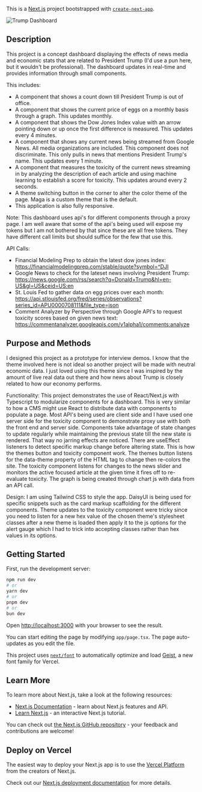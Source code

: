 This is a [Next.js](https://nextjs.org) project bootstrapped with [`create-next-app`](https://nextjs.org/docs/app/api-reference/cli/create-next-app). 


![Trump Dashboard](https://github.com/user-attachments/assets/52339d4b-d606-4de4-90d4-1c9d512a9937)

## Description

This project is a concept dashboard displaying the effects of news media and economic stats that are related to President Trump (I'd use a pun here, but it wouldn't be professional). The dashboard updates in real-time and provides information through small components.

This includes:
- A component that shows a count down till President Trump is out of office.
- A component that shows the current price of eggs on a monthly basis through a graph.  This updates monthly.
- A component that shows the Dow Jones Index value with an arrow pointing down or up once the first difference is measured.  This updates every 4 minutes.
- A component that shows any current news being streamed from Google News.  All media organizations are included.  This component does not discriminate.  This only pulls in news that mentions President Trump's name.  This updates every 1 minute.
- A component that measures the toxicity of the current news streaming in by analyzing the description of each article and using machine learning to establish a score for toxicity.  This updates around every 2 seconds.
- A theme switching button in the corner to alter the color theme of the page.  Maga is a custom theme that is the default.
- This application is also fully responsive.

Note:
This dashboard uses api's for different components through a proxy page.  I am well aware that some of the api's being used will expose my tokens but I am not bothered by that since these are all free tokens.  They have different call limits but should suffice for the few that use this.

API Calls:
- Financial Modeling Prep to obtain the latest dow jones index:  https://financialmodelingprep.com/stable/quote?symbol=^DJI
- Google News to check for the lateset news involving President Trump:  https://news.google.com/rss/search?q=Donald+Trump&hl=en-US&gl=US&ceid=US:en
- St. Louis Fed to gather data on egg prices over each month:  https://api.stlouisfed.org/fred/series/observations?series_id=APU0000708111&file_type=json
- Comment Analyzer by Perspective through Google API's to request toxicity scores based on given news text:  https://commentanalyzer.googleapis.com/v1alpha1/comments:analyze

## Purpose and Methods
I designed this project as a prototype for interview demos.  I know that the theme involved here is not ideal so another project will be made with neutral economic data.  I just loved using this theme since I was inspired by the amount of live real data out there and how news about Trump is closely related to how our economy performs.

Functionality:
This project demonstrates the use of React/Next.js with Typescript to modularize components for a dashboard.  This is very similar to how a CMS might use React to distribute data with components to populate a page.  Most API's being used are client side and I have used one server side for the toxicity component to demonstrate proxy use with both the front end and server side.  Components take advantage of state changes to update regularly while maintaining the previous state till the new state is rendered.  That way no jarring effects are noticed.  There are useEffect listeners to detect specific markup change before altering state.  This is how the themes button and toxicity component work.  The themes button listens for the data-theme property of the HTML tag to change then re-colors the site.  The toxicity component listens for changes to the news slider and monitors the active focused article at the given time it fires off to re-evaluate toxicity.  The graph is being created through chart js with data from an API call.

Design:
I am using Tailwind CSS to style the app.  DaisyUI is being used for specific snippets such as the card markup scaffolding for the different components.  Theme updates to the toxicity component were tricky since you need to listen for a new hex value of the chosen theme's stylesheet classes after a new theme is loaded then apply it to the js options for the alert gauge which I had to trick into accepting classes rather than hex values in its options.


## Getting Started

First, run the development server:

```bash
npm run dev
# or
yarn dev
# or
pnpm dev
# or
bun dev
```

Open [http://localhost:3000](http://localhost:3000) with your browser to see the result.

You can start editing the page by modifying `app/page.tsx`. The page auto-updates as you edit the file.

This project uses [`next/font`](https://nextjs.org/docs/app/building-your-application/optimizing/fonts) to automatically optimize and load [Geist](https://vercel.com/font), a new font family for Vercel.

## Learn More

To learn more about Next.js, take a look at the following resources:

- [Next.js Documentation](https://nextjs.org/docs) - learn about Next.js features and API.
- [Learn Next.js](https://nextjs.org/learn) - an interactive Next.js tutorial.

You can check out [the Next.js GitHub repository](https://github.com/vercel/next.js) - your feedback and contributions are welcome!

## Deploy on Vercel

The easiest way to deploy your Next.js app is to use the [Vercel Platform](https://vercel.com/new?utm_medium=default-template&filter=next.js&utm_source=create-next-app&utm_campaign=create-next-app-readme) from the creators of Next.js.

Check out our [Next.js deployment documentation](https://nextjs.org/docs/app/building-your-application/deploying) for more details.
